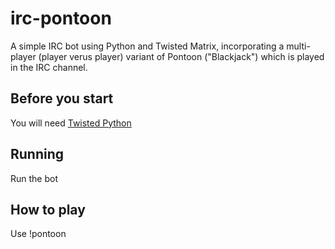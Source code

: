 irc-pontoon
====

A simple IRC bot using Python and Twisted Matrix, incorporating a multi-player (player verus player) variant of Pontoon ("Blackjack") which is played in the IRC channel.

Before you start
----

You will need [Twisted Python](http://twistedmatrix.com)

Running
----

Run the bot

How to play
----

Use !pontoon <player list>

